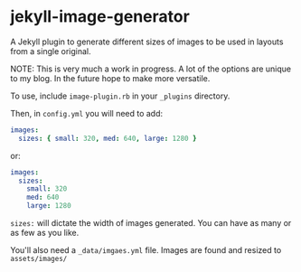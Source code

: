 # jekyll-image-generator
A Jekyll plugin to generate different sizes of images to be used in layouts from a single original.

NOTE: This is very much a work in progress. A lot of the options are unique to my blog. In the future hope to make more versatile.

To use, include `image-plugin.rb` in your `_plugins` directory.

Then, in `config.yml` you will need to add:

```yaml
images:
  sizes: { small: 320, med: 640, large: 1280 }
```

or:

```yaml
images:
  sizes:
    small: 320
    med: 640
    large: 1280
```

`sizes:` will dictate the width of images generated. You can have as many or as few as you like.

You'll also need a `_data/imgaes.yml` file. Images are found and resized to `assets/images/`
